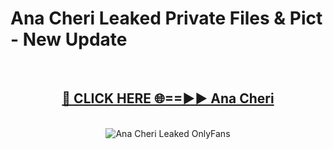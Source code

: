 # Ana Cheri Leaked Private Files & Pict - New Update
<br>
<div align="center">
<h2><a href="https://mediafilles.blogspot.com/?title=Ana_Cheri" rel="nofollow">🔴 CLICK HERE 🌐==►► Ana Cheri</a></h2>
<br>
<a href="https://mediafilles.blogspot.com/?title=Ana_Cheri" rel="nofollow" data-target="animated-image.originalLink"><img src="https://i.ibb.co.com/WyWwxjT/player-gif2.gif" alt="Ana Cheri Leaked OnlyFans" style="max-width: 100%; display: inline-block;" data-target="animated-image.originalImage"></a>
</div>
<br>